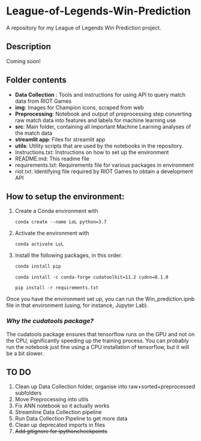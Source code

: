 # League-of-Legends-Win-Prediction
A repository for my League of Legends Win Prediction project.

## Description
Coming soon!

## Folder contents
- **Data Collection** : Tools and instructions for using API to query match data from RIOT Games
- **img**: Images for Champion icons, scraped from web
- **Preprocessing**: Notebook and output of preprocessing step converting raw match data into features and labels for machine learning use
- **src**: Main folder, containing all important Machine Learning analyses of the match data
- **streamlit app**: Files for streamlit app
- **utils**: Utility scripts that are used by the notebooks in the repository.
- Instructions.txt: Instructions on how to set up the environment
- README.md: This readme file
- requirements.txt: Requirements file for various packages in environment
- riot.txt: Identifying file required by RIOT Games to obtain a development API
        

## How to setup the environment:

1. Create a Conda environment with
    ```
    conda create --name LoL python=3.7
    ```
2. Activate the environment with
    ```
    conda activate LoL
    ```

3. Install the following packages, in this order.
    ```python 
    conda install pip
    ```
    ``` 
    conda install -c conda-forge cudatoolkit=11.2 cudnn=8.1.0
    ```    
    ``` 
    pip install -r requirements.txt
    ``` 
   

Once you have the environment set up, you can run the Win_prediction.ipnb file in that environment (using, for instance, Jupyter Lab). 

### *Why the cudatools package?*
The cudatools package ensures that tensorflow runs on the GPU and not on the CPU, significantly speeding up the training process. You can probably run the notebook just fine using a CPU installation of tensorflow, but it will be a bit slower. 

## TO DO
1. Clean up Data Collection folder, organise into raw+sorted+preprocessed subfolders
2. Move Preprocessing into utils
3. Fix ANN notebook so it actually works
4. Streamline Data Collection pipeline
5. Run Data Collection Pipeline to get more data
6. Clean up deprecated imports in files
7. ~~Add gitignore for ipythoncheckpoints~~
